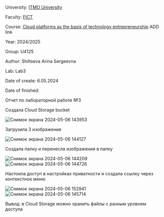 University: [ITMO University](https://itmo.ru/ru/)

Faculty: [FICT](https://fict.itmo.ru)

Course: [Cloud platforms as the basis of technology entrepreneurship](https://) ADD link

Year: 2024/2025

Group: U4125

Author: Shiltseva Arina Sergeevna

Lab: Lab3

Date of create: 6.05.2024

Date of finished:


Отчет по лабораторной работе №3 


Создала Cloud Storage bucket

![Снимок экрана 2024-05-06 143953](https://github.com/Arinaitmo/2023_2024-cloud-platforms-as-the-basis-of-technology-entrepreneurship-u4125-shiltseva_a_s/assets/164926878/0088b69a-772c-4c20-ae3c-ce738ecdd417)


Загрузила 3 изображения

![Снимок экрана 2024-05-06 144127](https://github.com/Arinaitmo/2023_2024-cloud-platforms-as-the-basis-of-technology-entrepreneurship-u4125-shiltseva_a_s/assets/164926878/074b6619-58be-447c-925b-bcb6635e3764)

Создала папку и перенесла изображения в папку

![Снимок экрана 2024-05-06 144209](https://github.com/Arinaitmo/2023_2024-cloud-platforms-as-the-basis-of-technology-entrepreneurship-u4125-shiltseva_a_s/assets/164926878/f24351de-8849-41c4-b872-30d7861547b7)
![Снимок экрана 2024-05-06 144726](https://github.com/Arinaitmo/2023_2024-cloud-platforms-as-the-basis-of-technology-entrepreneurship-u4125-shiltseva_a_s/assets/164926878/caae6a8c-ce63-4e60-8af3-6bc382c1ba90)

Настоила доступ в настройках приватности и создала ссылку через контекстное меню 

![Снимок экрана 2024-05-06 152941](https://github.com/Arinaitmo/2023_2024-cloud-platforms-as-the-basis-of-technology-entrepreneurship-u4125-shiltseva_a_s/assets/164926878/abef1445-7c7d-4395-9bdb-29a966c01a43)
![Снимок экрана 2024-05-06 145714](https://github.com/Arinaitmo/2023_2024-cloud-platforms-as-the-basis-of-technology-entrepreneurship-u4125-shiltseva_a_s/assets/164926878/369dd3ab-a8b1-4022-8114-e8b45a218e2b)

Вывод: в Cloud Storage можно хранить файлы с разным уровнем доступа 
